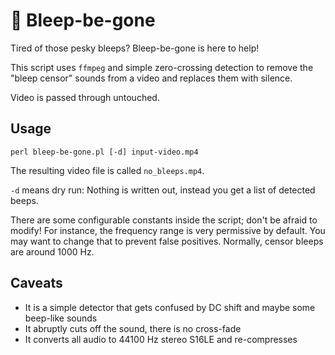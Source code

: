 # 🤬 Bleep-be-gone

Tired of those pesky bleeps? Bleep-be-gone is here to help!

This script uses `ffmpeg` and simple zero-crossing detection to
remove the "bleep censor" sounds from a video and replaces them with silence.

Video is passed through untouched.

## Usage

`perl bleep-be-gone.pl [-d] input-video.mp4`

The resulting video file is called `no_bleeps.mp4`.

`-d` means dry run: Nothing is written out, instead you get a list of detected beeps.

There are some configurable constants inside the script; don't be afraid to modify!
For instance, the frequency range is very permissive by default. You may want to change
that to prevent false positives. Normally, censor bleeps are around 1000 Hz.

## Caveats

* It is a simple detector that gets confused by DC shift and maybe some beep-like sounds
* It abruptly cuts off the sound, there is no cross-fade
* It converts all audio to 44100 Hz stereo S16LE and re-compresses
